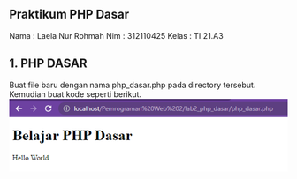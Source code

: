 ## Praktikum PHP Dasar

Nama : Laela Nur Rohmah
Nim : 312110425
Kelas : TI.21.A3

## 1. PHP DASAR

Buat file baru dengan nama php_dasar.php pada directory tersebut. Kemudian buat kode seperti berikut.
![php dasar](img/php_dasar.png)
